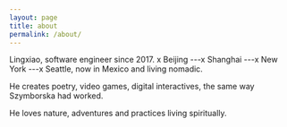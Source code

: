 ```yaml
---
layout: page
title: about
permalink: /about/
---
```


Lingxiao, software engineer since 2017. x Beijing ---x Shanghai ---x New York ---x Seattle, now in Mexico and living nomadic.

He creates poetry, video games, digital interactives, the same way Szymborska had worked.

He loves nature, adventures and practices living spiritually. 

